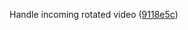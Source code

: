 Handle incoming rotated video ([9118e5c](https://github.com/softboiler/boilercine/commit/9118e5ced2753a8c7d18d8be58693b4b82ec7a33))
